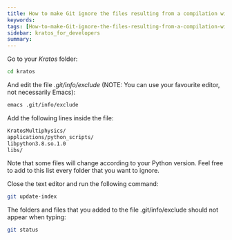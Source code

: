 ```yaml
---
title: How to make Git ignore the files resulting from a compilation without conflicts in .gitignore
keywords: 
tags: [How-to-make-Git-ignore-the-files-resulting-from-a-compilation-without-conflicts-in-.gitignore.md]
sidebar: kratos_for_developers
summary: 
---
```


Go to your _Kratos_ folder:

```sh
cd kratos
``` 

And edit the file _.git/info/exclude_ (NOTE: You can use your favourite editor, not necessarily Emacs):

```sh
emacs .git/info/exclude
``` 

Add the following lines inside the file: 

```sh
KratosMultiphysics/
applications/python_scripts/ 
libpython3.8.so.1.0
libs/
``` 

Note that some files will change according to your Python version. Feel free to add to this list every folder that you want to ignore.

Close the text editor and run the following command: 

```sh
git update-index
``` 

The folders and files that you added to the file .git/info/exclude should not appear when typing:

```sh
git status
```  